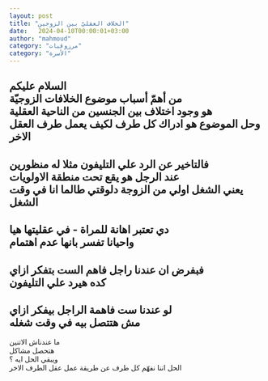 ```yaml
---
layout: post
title: "الخلاف العقليّ بين الزوجين"
date:   2024-04-10T00:00:01+03:00
author: "mahmoud"
category: "مرزوقيات"
category: "الأسرة"
---
```



السلام عليكم  
من أهمّ أسباب موضوع الخلافات الزوجيّة  
هو وجود اختلاف بين الجنسين من الناحية العقلية  
وحل الموضوع هو ادراك كل طرف لكيف يعمل طرف العقل
الاخر  
-  
فالتاخير عن الرد علي التليفون مثلا له منظورين  
عند الرجل هو يقع تحت منطقة الاولويات  
يعني الشغل اولي من الزوجة دلوقتي طالما انا في وقت
الشغل  
-  
دي تعتبر اهانة للمراة - في عقليتها هيا  
واحيانا تفسر بانها عدم اهتمام  
-  
فبفرض ان عندنا راجل فاهم الست بتفكر ازاي  
كده هيرد علي التليفون  
-  
لو عندنا ست فاهمة الراجل بيفكر ازاي  
مش هتتصل بيه في وقت شغله  
-  
ما عندناش الاتنين  
هتحصل مشاكل  
ويبقي الحل ايه ؟  
الحل اننا نفهّم كل طرف عن طريقة عمل عقل الطرف
الاخر
